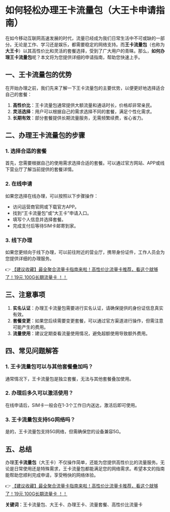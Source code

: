 # 如何轻松办理王卡流量包（大王卡申请指南）

在如今移动互联网高速发展的时代，流量已经成为我们日常生活中不可或缺的一部分。无论是工作、学习还是娱乐，都需要稳定的网络支持。而**王卡流量包**（也称为**大王卡**）以其高性价比和灵活的套餐选择，受到了广大用户的青睐。那么，**如何办理王卡流量包**呢？本文将为您提供详细的申请指南，帮助您快速上手。

## 一、王卡流量包的优势

在开始办理之前，我们先来了解一下王卡流量包的主要优势，以便更好地选择适合自己的套餐：

1. **高性价比**：王卡流量包通常提供大额流量和通话时长，价格却非常亲民。
2. **灵活选择**：用户可以根据自己的需求选择不同的套餐，满足个性化需求。
3. **长期有效**：部分套餐提供长期流量服务，无需频繁续费，省心省力。

## 二、办理王卡流量包的步骤

### 1. 选择合适的套餐
首先，您需要根据自己的使用需求选择合适的套餐。可以通过官方网站、APP或线下营业厅了解当前提供的套餐详情。

### 2. 在线申请
如果您选择在线办理，可以按照以下步骤操作：
- 访问运营商官网或下载官方APP。
- 找到“王卡流量包”或“大王卡”申请入口。
- 填写个人信息并选择套餐。
- 完成支付后等待SIM卡邮寄到家。

### 3. 线下办理
如果您更倾向于线下办理，可以前往附近的营业厅，携带身份证件，工作人员会为您提供详细的办理服务。

👉 [【建议收藏】最全聚合流量卡指南来啦！高性价比流量卡推荐，看这个就够了！19元 100G长期流量卡 ！！](https://bit.ly/Liuliangka)

## 三、注意事项

1. **实名认证**：办理王卡流量包需要进行实名认证，请确保提供的身份证信息真实有效。
2. **套餐变更**：如果您后续需要变更套餐，可以通过官方渠道进行操作，但需注意可能产生的费用。
3. **流量使用**：建议定期查看流量使用情况，避免超额使用导致额外费用。

## 四、常见问题解答

### 1. 王卡流量包可以与其他套餐叠加吗？
通常情况下，王卡流量包是独立套餐，无法与其他套餐叠加使用。

### 2. 办理后多久可以激活使用？
在线申请后，SIM卡一般会在1-3个工作日内送达，激活后即可使用。

### 3. 王卡流量包支持5G网络吗？
是的，王卡流量包支持5G网络，但需确保您的设备兼容5G。

## 五、总结

办理**王卡流量包**（大王卡）不仅操作简单，还能为您提供高性价比的流量服务。无论是日常使用还是特殊需求，王卡流量包都能满足您的网络需求。希望本文的指南能帮助您顺利完成申请，享受畅快的网络体验。

👉 [【建议收藏】最全聚合流量卡指南来啦！高性价比流量卡推荐，看这个就够了！19元 100G长期流量卡 ！！](https://bit.ly/Liuliangka)

**关键词**：王卡流量包、大王卡、办理王卡、流量套餐、高性价比流量卡